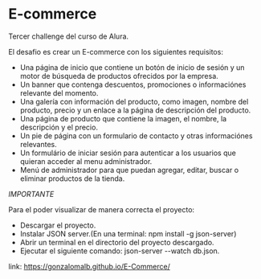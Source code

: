 # E-commerce


Tercer challenge del curso de Alura.

El desafio es crear un E-commerce con los siguientes requisitos:

  - Una página de inicio que contiene un botón de inicio de sesión y un motor de búsqueda de productos ofrecidos por la empresa.
  - Un banner que contenga descuentos, promociones o informaciónes relevante del momento.
  - Una galería con información del producto, como imagen, nombre del producto, precio y un enlace a la página de descripción del producto.
  - Una página de producto que contiene la imagen, el nombre, la descripción y el precio.
  - Un pie de página con un formulario de contacto y otras informaciónes relevantes.
  - Un formulário de iniciar sesión para autenticar a los usuarios que quieran acceder al menu administrador. 
  - Menú de administrador para que puedan agregar, editar, buscar o eliminar productos de la tienda.
  




*IMPORTANTE*


Para el poder visualizar de manera correcta el proyecto:
  - Descargar el proyecto.
  - Instalar JSON server.(En una terminal: npm install -g json-server)
  - Abrir un terminal en el directorio del proyecto descargado.
  - Ejecutar el siguiente comando: json-server --watch db.json.


link: https://gonzalomalb.github.io/E-Commerce/
